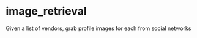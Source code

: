 image_retrieval
===============

Given a list of vendors, grab profile images for each from social networks